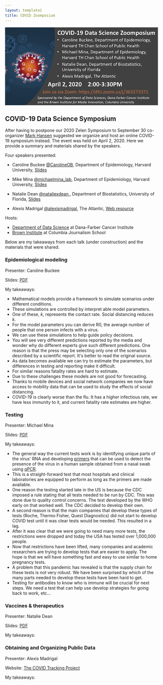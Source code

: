 ```yaml
---
layout: template1
title: COVID Zoomposium
---
```


![](covid/flyer.png)

## COVID-19 Data Science Symposium

After having to postpone our 2020 Zelen Symposium to September 30 co-organizer [Mark Hansen](https://twitter.com/cocteau) suggested we organize and host an online COVID-19 symposium instead. The event was held on April 2, 2020. Here we provide a summary and materials shared by the speakers.

Four speakers presented:

* Caroline Buckee [@CarolineOB](https://twitter.com/Caroline_OF_B), Department of Epidemiology, Harvard University, [Slides](covid/buckee.pdf)

* Mike Mina [@michaelmina_lab](https://twitter.com/michaelmina_lab), Department of Epidemiology, Harvard University, [Slides](covid/mina.pdf)
* Natalie Dean [@nataliexdean
](https://twitter.com/nataliexdean), Department of Biostatistics, University of Florida, [Slides](covid/dean.pdf)
* Alexis Madrigal [@alexismadrigal](https://twitter.com/alexismadrigal), The Atlantic, [Web resource](https://covidtracking.com/)

Hosts: 

* [Department of Data Science](http://datasciences.dfci.harvard.edu/) at Dana-Farber Cancer Institute
* [Brown Institute](https://brown.columbia.edu/) at Columbia Journalism School

Below are my takeaways from each talk (under construction) and the materials that were shared.

### Epidemiological modeling 

Presenter: Caroline Buckee

Slides: [PDF](covid/buckee.pdf)

My takeaways:
* Mathematical models provide a framework to simulate scenarios under different conditions. 
* These simulations are controlled by interpret able model 
parameters.
* One of these, $k$, represents the contact rate. Social distancing reduces $k$.
* For the model parameters you can derive R0, the average number of people that one person infects with a virus. 
* We can use these simulations to help guide policy decisions.
* You will see very different predictions reported by the media and wonder why do different experts give such different predictions. One reason is that the press may be selecting only one of the scenarios described by a scientific report. It's better to read the original source.
* As data becomes available we can try to estimate the parameters, but differences in testing and reporting make it difficult.
* For similar reasons fatality rates are hard to estimate. 
* Due to these challenges these models are not good for forecasting.
* Thanks to mobile devices and social network companies we now have access to mobility data that can be used to study the effects of social distancing.
* COVID-19 is clearly worse than the flu. It has a higher infectious rate, we have less immunity to it, and current fatality rate estimates are higher.


### Testing 

Presenter: Michael Mina

Slides: [PDF](covid/mina.pdf)

My takeaways:
* The general way the current tests work is by identifying unique parts of the virus' RNA and developing  [primers](https://www.nature.com/scitable/definition/primer-305/) that can be used to detect the presence of the virus in a human sample obtained from a nasal swab using [qPCR](https://en.wikipedia.org/wiki/Real-time_polymerase_chain_reaction).
* This is a straight-forward test that most hospitals and clinical laboratories are equipped to perform as long as the primers are made available. 
* One reason the testing started late in the US is because the CDC imposed a rule stating that all tests needed to be run by CDC. This was done due to quality control concerns. The test developed by the WHO early on that worked well. The CDC decided to develop their own.
* A second reason is that the main companies that develop these types of tests (Roche, Thermo Fisher, Quest Diagnostics) did not start to develop COVID test until it was clear tests would be needed. This resulted in a lag.
* After it was clear that we were going to need many more tests, the restrictions were dropped and today the USA has tested over 1,000,000 people.
* Now that restrictions have been lifted, many companies and academic researchers are trying to develop tests that are easier to apply. The hope is that we will have something fast and easy to use similar to home pregnancy tests.
* A problem that this pandemic has revealed is that the supply chain for these tests is not very robust. We have been surprised by which of the many parts needed to develop these tests have been hard to get.
* Testing for antibodies to know who is immune will be crucial for next steps. We need a test that can help use develop strategies for going back to work, etc...


###  Vaccines & therapeutics

Presenter: Natalie Dean

Slides: [PDF](covid/dean.pdf)

My takeaways:

### Obtaining and Organizing Public Data


Presenter: Alexis Madrigal

Website: [The COVID Tracking Project](https://covidtracking.com/)

My takeaways:
